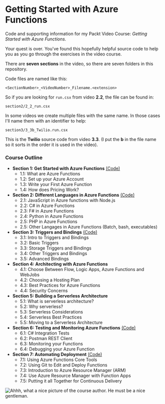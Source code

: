 # Getting Started with Azure Functions

Code and supporting information for my Packt Video Course: *Getting Started with Azure Functions*.

Your quest is over. You've found this hopefully helpful source code to help you as you go through the exercises in the video course.

There are **seven sections** in the video, so there are seven folders in this repository.

Code files are named like this:

    <SectionNumber>_<VideoNumber>_Filename.<extension>

So if you are looking for `run.csx` from video **2.2**, the file can be found in:

`section2/2_2_run.csx`

In some videos we create multiple files with the same name. In those cases I'll name them with an identifier to help:

`section3/3_3b_Twilio.run.csx`

This is the **Twilio** source code from video **3.3**. (I put the **b** in the file name so it sorts in the order it is used in the video).

### Course Outline

* **Section 1: Get Started with Azure Functions** [(Code)](https://github.com/c0achmcguirk/getting-started-with-azure-functions/tree/master/section1)
    * 1.1: What are Azure Functions
    * 1.2: Set up your Azure Account
    * 1.3: Write your First Azure Function
    * 1.4: How does Pricing Work?
* **Section 2: Different Languages in Azure Functions** [(Code)](https://github.com/c0achmcguirk/getting-started-with-azure-functions/tree/master/section2)
    * 2.1: JavaScript in Azure functions with Node.js
    * 2.2: C# in Azure Functions
    * 2.3: F# in Azure Functions
    * 2.4: Python in Azure Functions
    * 2.5: PHP in Azure Functions
    * 2.5: Other Langages in Azure Functions (Batch, bash, executables)
* **Section 3: Triggers and Bindings** [(Code)](https://github.com/c0achmcguirk/getting-started-with-azure-functions/tree/master/section3)
    * 3.1: Intro to Triggers and Bindings
    * 3.2: Basic Triggers
    * 3.3: Storage Triggers and Bindings
    * 3.4: Other Triggers and Bindings
    * 3.5: Advanced Bindings
* **Section 4: Architecting with Azure Functions**
    * 4.1: Choose Between Flow, Logic Apps, Azure Functions and WebJobs
    * 4.2: Choosing a Hosting Plan
    * 4.3: Best Practices for Azure Functions
    * 4.4: Security Concerns
* **Section 5: Building a Serverless Architecture**
    * 5.1: What is serverless architecture?
    * 5.2: Why serverless?
    * 5.3: Serverless Considerations
    * 5.4: Serverless Best Practices
    * 5.5: Moving to a Serverless Architecture
* **Section 6: Testing and Monitoring Azure Functions** [(Code)](https://github.com/c0achmcguirk/getting-started-with-azure-functions/tree/master/section6)
    * 6.1: C# Integration Tests
    * 6.2: Postman REST Client
    * 6.3: Monitoring your Functions
    * 6.4: Debugging your Azure Function
* **Section 7: Automating Deployment** [(Code)](https://github.com/c0achmcguirk/getting-started-with-azure-functions/tree/master/section7)
    * 7.1: Using Azure Functions Core Tools
    * 7.2: Using Git to Edit and Deploy Functions
    * 7.3: Introduction to Azure Resource Manager (ARM)
    * 7.4: Use Azure Resource Manager with Function Apps
    * 7.5: Putting it all Together for Continuous Delivery

![Ahhh, what a nice picture of the course author. He must be a nice gentleman.](http://i132.photobucket.com/albums/q8/c0achmcguirk/oliverp-circle-small_zpsgyjrocuv.jpg)
